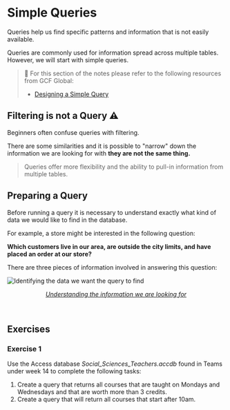 # Simple Queries

Queries help us find specific patterns and information that is not easily available.

Queries are commonly used for information spread across multiple tables. However, we will start with simple queries.



> 📖 For this section of the notes please refer to the following resources from GCF Global:
>
> - [Designing a Simple Query](https://edu.gcfglobal.org/en/access2016/designing-a-simple-query/1/)



## Filtering is not a Query ⚠

Beginners often confuse queries with filtering. 

There are some similarities and it is possible to "narrow" down the information we are looking for with **they are not the same thing.**

> Queries offer more flexibility and the ability to pull-in information from multiple tables. 



## Preparing a Query

Before running a query it is necessary to understand exactly what kind of data we would like to find in the database.

For example, a store might be interested in the following question:

**Which customers live in our area, are outside the city limits, and have placed an order at our store?** 

There are three pieces of information involved in answering this question:

![Identifying the data we want the query to find](https://media.gcflearnfree.org/content/56facd0b577fba179c8b6a27_03_29_2016/query_multi_planning_step1.png)

<p align="center"><a href="https://edu.gcfglobal.org/en/access2016/designing-a-multitable-query/1/"><em>Understanding the information we are looking for</em></a></p>

<br>

## Exercises

### Exercise 1

Use the Access database *Social_Sciences_Teachers.accdb* found in Teams under week 14 to complete the following tasks:

1. Create a query that returns all courses that are taught on Mondays and Wednesdays and that are worth more than 3 credits.
2. Create a query that will return all courses that start after 10am.